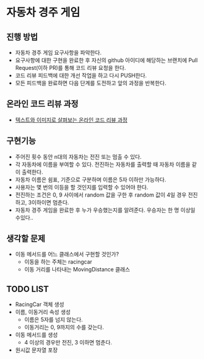 # 자동차 경주 게임
## 진행 방법
* 자동차 경주 게임 요구사항을 파악한다.
* 요구사항에 대한 구현을 완료한 후 자신의 github 아이디에 해당하는 브랜치에 Pull Request(이하 PR)를 통해 코드 리뷰 요청을 한다.
* 코드 리뷰 피드백에 대한 개선 작업을 하고 다시 PUSH한다.
* 모든 피드백을 완료하면 다음 단계를 도전하고 앞의 과정을 반복한다.

## 온라인 코드 리뷰 과정
* [텍스트와 이미지로 살펴보는 온라인 코드 리뷰 과정](https://github.com/next-step/nextstep-docs/tree/master/codereview)



## 구현기능 
* 주어진 횟수 동안 n대의 자동차는 전진 또는 멈출 수 있다. 
* 각 자동차에 이름을 부여할 수 있다. 전진하는 자동차를 출력할 때 자동차 이름을 같이 출력한다. 
* 자동차 이름은 쉼표, 기준으로 구분하며 이름은 5자 이하만 가능하다. 
* 사용자는 몇 번의 이등을 할 것인지를 입력할 수 있어야 한다. 
* 전진하는 조건은 0, 9 사이에서 random 값을 구한 후 random 값이 4일 경우 전진하고, 3이하이면 멈춘다. 
* 자동차 경주 게임을 완료한 후 누가 우승했는지를 알려준다. 우승자는 한 명 이상일 수있다..


## 생각할 문제
* 이동 메서드를 어느 클래스에서 구현할 것인가?
  * 이동을 하는 주체는 racingcar 
  * 이동 거리를 나타내는 MovingDistance 클래스

## TODO LIST
* RacingCar 객체 생성 
* 이름, 이동거리 속성 생성  
  * 이름은 5자를 넘지 않는다.
  * 이동거리는 0, 9까지의 수를 갖는다. 
* 이동 메서드를 생성 
  * 4 이상의 경우만 전진, 3 이하면 멈춘다.
* 원시값 문자열 포장
  

    
  